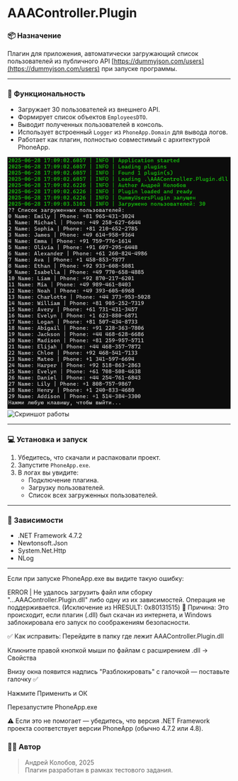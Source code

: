# AAAController.Plugin

### 📦 Назначение
Плагин для приложения, автоматически загружающий список пользователей из публичного API [https://dummyjson.com/users](https://dummyjson.com/users) при запуске программы.

---

### 🔧 Функциональность

- Загружает 30 пользователей из внешнего API.
- Формирует список объектов `EmployeesDTO`.
- Выводит полученных пользователей в консоль.
- Использует встроенный `Logger` из `PhoneApp.Domain` для вывода логов.
- Работает как плагин, полностью совместимый с архитектурой PhoneApp.
  
![Скриншот работы](images/screenshot_2025-06-28_170921.png)
![Скриншот работы](screenshot_2025-06-28_170921.png)

---

### 💻 Установка и запуск

1. Убедитесь, что скачали и распаковали проект.
2. Запустите `PhoneApp.exe`.
3. В логах вы увидите:
   - Подключение плагина.
   - Загрузку пользователей.
   - Список всех загруженных пользователей.

---

### 🔗 Зависимости

- .NET Framework 4.7.2
- Newtonsoft.Json
- System.Net.Http
- NLog

---

Если при запуске PhoneApp.exe вы видите такую ошибку:

ERROR | Не удалось загрузить файл или сборку "...AAAController.Plugin.dll" либо одну из их зависимостей. Операция не поддерживается. (Исключение из HRESULT: 0x80131515)
🧾 Причина:
Это происходит, если плагин (.dll) был скачан из интернета, и Windows заблокировала его запуск по соображениям безопасности.

✅ Как исправить:
Перейдите в папку где лежит AAAController.Plugin.dll

Кликните правой кнопкой мыши по файлам с расширением .dll → Свойства

Внизу окна появится надпись "Разблокировать" с галочкой — поставьте галочку ✅

Нажмите Применить и ОК

Перезапустите PhoneApp.exe

⚠️ Если это не помогает — убедитесь, что версия .NET Framework проекта соответствует версии PhoneApp (обычно 4.7.2 или 4.8).

### 👨‍💻 Автор

> Андрей Колобов, 2025  
> Плагин разработан в рамках тестового задания.
